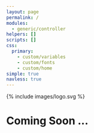 ```yaml
---
layout: page
permalink: / 
modules:
  - generic/controller
helpers: []
scripts: []
css:
  primary:
    - custom/variables
    - custom/fonts
    - custom/home
simple: true
navless: true
---
```

<div class="t">
  <div class="c">
    <div class="i" onclick="event.preventDefault(); window.logo_clicked === true ? window.location.href = `${window.location.href}${window.location.href.endsWith('/') ? '' : '/'}app/` : (window.logo_clicked = true, window.setTimeout(() => window.logo_clicked = false, 4000));">{% include images/logo.svg %}</div>
    <h1 class="font-sensitive">Coming Soon ...</h1>
  </div>
</div>